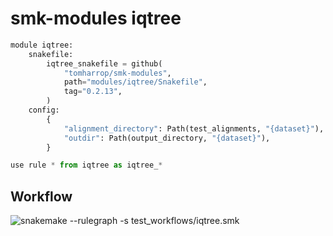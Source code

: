 # smk-modules iqtree

```python
module iqtree:
    snakefile:
        iqtree_snakefile = github(
            "tomharrop/smk-modules",
            path="modules/iqtree/Snakefile",
            tag="0.2.13",
        )
    config:
        {
            "alignment_directory": Path(test_alignments, "{dataset}"),
            "outdir": Path(output_directory, "{dataset}"),
        }

use rule * from iqtree as iqtree_*
```

## Workflow

![`snakemake --rulegraph -s
test_workflows/iqtree.smk`](../../assets/iqtree_graph.svg)

